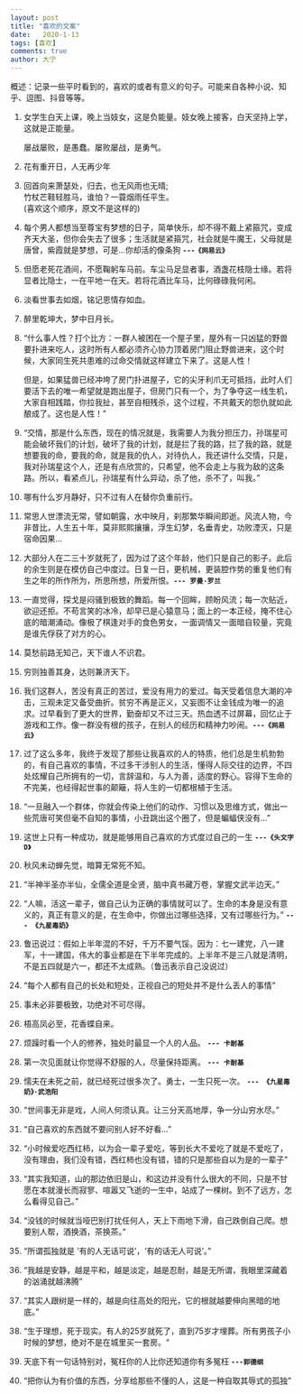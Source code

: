 ```yaml
---
layout: post
title: "喜欢的文案"
date:   2020-1-13
tags: [喜欢]
comments: true
author: 大宁
---
```


概述：记录一些平时看到的，喜欢的或者有意义的句子。可能来自各种小说、知乎、逗图、抖音等等。

<!-- more -->

1.  女学生白天上课，晚上当妓女，这是负能量。妓女晚上接客，白天坚持上学，这就是正能量。

    屡战屡败，是愚蠢。屡败屡战，是勇气。
2. 花有重开日，人无再少年
3. 回首向来萧瑟处，归去，也无风雨也无晴; </br>竹杖芒鞋轻胜马，谁怕？一蓑烟雨任平生。</br>(喜欢这个顺序，原文不是这样的)
4. 每个男人都想当至尊宝有梦想的日子，简单快乐，却不得不戴上紧箍咒，变成齐天大圣，但你会失去了很多；生活就是紧箍咒，社会就是牛魔王，父母就是唐曾，紫霞就是梦想，可是...你却活的像条狗  **`---《网易云》`**
5. 但愿老死花酒间，不愿鞠躬车马前。车尘马足显者事，酒盏花枝隐士缘。若将显者比隐士，一在平地一在天。若将花酒比车马，比何碌碌我何闲。
6. 淡看世事去如烟，铭记恩情存如血。
7. 醉里乾坤大，梦中日月长。
8. “什么事人性？打个比方：一群人被困在一个屋子里，屋外有一只凶猛的野兽要扑进来吃人，这时所有人都必须齐心协力顶着房门阻止野兽进来，这个时候，大家同生死共患难的过命交情就这样建立下来了。这是人性！
   
   但是，如果猛兽已经冲垮了房门扑进屋子，它的尖牙利爪无可抵挡，此时人们要活下去的唯一希望就是跑出屋子，但房门只有一个，为了争夺这一线生机，大家自相践踏，你拉我扯，甚至自相残杀，这个过程，不共戴天的怨仇就如此酿成了。这也是人性！”
9.  “交情，那是什么东西，现在的情况就是，我需要人为我分担压力，孙瑞星可能会破坏我们的计划，破坏了我的计划，就是拦了我的路，拦了我的路，就是想要我的命，要我的命，就是我的仇人，对待仇人，我还讲什么交情，只是，我对孙瑞星这个人，还是有点欣赏的，只希望，他不会走上与我为敌的这条路。所以，看紧点儿，孙瑞星有什么异动，杀了他，杀不了，叫我。”
10. 哪有什么岁月静好，只不过有人在替你负重前行。
11. 常思人世漂流无常，譬如朝露，水中映月，刹那繁华瞬间即逝。风流人物，今非昔比，人生五十年，莫非熙熙攘攘，浮生幻梦，名垂青史，功败湮灭，只是宿命因果...
12. 大部分人在二三十岁就死了，因为过了这个年龄，他们只是自己的影子。此后的余生则是在模仿自己中度过。日复一日，更机械，更装腔作势的重复他们有生之年的所作所为，所思所想，所爱所恨。**`--- 罗曼·罗兰`**
13. 一直觉得，探戈是闷骚到极致的舞蹈。每一个回眸，顾盼风流；每一次贴近，欲迎还拒。不苟言笑的冰冷，却早已是心猿意马；面上的一本正经，掩不住心底的暗潮涌动。像极了棋逢对手的食色男女，一面调情又一面暗自较量，究竟是谁先俘获了对方的心。
14. 莫愁前路无知己，天下谁人不识君。
15. 穷则独善其身，达则兼济天下。
16. 我们这群人，苦没有真正的苦过，爱没有用力的爱过。每天受着信息大潮的冲击，三观未定又备受曲折。贫穷不再是正义，又妄图不让金钱成为唯一的追求。过早看到了更大的世界，勤奋却又不过三天。热血透不过屏幕，回忆止于游戏和工作。像一群没有根的孩子，在别人的经历和精神力吵闹。**`---《网易云》`**
17. 过了这么多年，我终于发现了那些让我喜欢的人的特质，他们总是生机勃勃的，有自己喜欢的事情，不过多干涉别人的生活，懂得人际交往的边界，不四处炫耀自己所拥有的一切，言辞温和，与人为善，适度的野心。容得下生命的不完美，也经得起世事的颠簸，将人生的一切都根植于生活。
18. “一旦融入一个群体，你就会传染上他们的动作、习惯以及思维方式，做出一些荒唐可笑但毫不自知的事情，小丑跳出这个圈了，但是蝙蝠侠没有...”
19. 这世上只有一种成功，就是能够用自己喜欢的方式度过自己的一生 **`---《头文字D》`**
20. 秋风未动蝉先觉，暗算无常死不知。
21. “半神半圣亦半仙，全儒全道是全贤，脑中真书藏万卷，掌握文武半边天。”
22. “人嘛，活这一辈子，做自己认为正确的事情就可以了。生命的本身是没有意义的，真正有意义的是，在生命中，你做出过哪些选择，又有过哪些行为。” **`--- 《九星毒奶》`**
23. 鲁迅说过：假如上半年混的不好，千万不要气馁。因为：七一建党，八一建军，十一建国，伟大的事业都是在下半年完成的。上半年不是三八就是清明，不是五四就是六一，都还不太成熟。（鲁迅表示自己没说过）
24. “每个人都有自己的长处和短处，正视自己的短处并不是什么丢人的事情”
25. 事未必非要极致，功绝对不可尽得。
26. 梧高凤必至，花香蝶自来。
27. 烦躁时看一个人的修养，独处时最显一个人的人品。 **`--- 卡耐基`**
28. 第一次见面就让你觉得不舒服的人，尽量保持距离。 **`--- 卡耐基`**
29. 懦夫在未死之前，就已经死过很多次了。勇士，一生只死一次。 **`--- 《九星毒奶》·武浩阳`**
30. “世间事无非是戏，人间人何须认真。让三分天高地厚，争一分山穷水尽。”
31. “自己喜欢的东西就不要问别人好不好看...”
32. “小时候爱吃西红柿，以为会一辈子爱吃，等到长大不爱吃了就是不爱吃了，没有理由，我们没有错，西红柿也没有错，错的只是那些自以为是的一辈子”
33. “其实我知道，山的那边依旧是山，和这边并没有什么很大的不同，只是不甘愿在本就漫长而寂寥、喧嚣又飞逝的一生中，站成了一棵树。到不了远方，怎么看得见自己。”
34. “没钱的时候就当哑巴别打扰任何人，天上下雨地下滑，自己跌倒自己爬。想要别人帮，酒换酒，茶换茶。”
35. “所谓孤独就是 '有的人无话可说’，‘有的话无人可说’。”
36. “我越是安静，越是平和，越是淡定，越是忍耐，越是无所谓，我眼里深藏着的汹涌就越沸腾”
37. “其实人跟树是一样的，越是向往高处的阳光，它的根就越要伸向黑暗的地底。”
38. “生于理想，死于现实。有人的25岁就死了，直到75岁才埋葬。所有男孩子小时候的梦想，绝对不是在城里买一套房。“
39. 天底下有一句话特别对，冤枉你的人比你还知道你有多冤枉 **`---郭德纲`**
40. “把你认为有价值的东西，分享给那些不懂的人，这是一种自取其辱式的孤独”